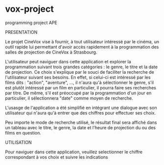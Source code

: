 # vox-project
programming project APE


PRESENTATION

Le projet CineVox vise à fournir, à tout utilisateur intéressé par le cinéma, un outil rapide lui permettant d'avoir accès rapidement à la programmation des salles de projection de CineVox à Strasbourg.

L'utilisateur peut naviguer dans cette application et explorer la programmation suivant trois grandes catégories : le genre, le titre et la date de projection.
Ce choix s'explique par le souci de faciliter la recherche de l'utilisateur suivant ses besoins. En effet, si celui-ci est intéressé par les films dits : "action", "aventure", ..., il n'aura qu'à sélectionner le genre, s'il est plutôt intéressé par un film en particulier, il pourra faire ses recherches par titre. De même, s'il est préoccupé par la programmation d'un jour en particulier, il sélectionnera "date" comme moyen de recherche.

L'usasge de l'application a été simplifié en intégrant une dialogue avec son utilisateur qui n'aura qu'à entrer que des chiffres pour effectuer ses choix.

Peu importe le mode de recherche utilisé, le résultat final sera affiché dans un tableau avec le titre, le genre, la date et l'heure de projection du ou des films en question.


UTILISATION

Pour naviguer dans cette application, veuillez selectionner le chiffre correspondant à vos choix et suivre les indications


